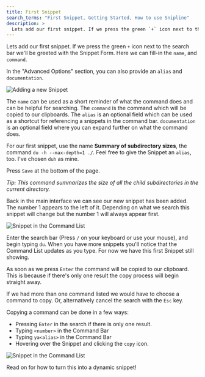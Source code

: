 ```yaml
---
title: First Snippet
search_terms: "First Snippet, Getting Started, How to use Snipline"
description: >
  Lets add our first snippet. If we press the green `+` icon next to the search bar we'll be greeted with the Snippet Form. Here we can fill-in the `name`, and `command`. 
---
```


Lets add our first snippet. If we press the green `+` icon next to the search bar we'll be greeted with the Snippet Form. Here we can fill-in the `name`, and `command`. 

In the "Advanced Options" section, you can also provide an `alias` and `documentation`.

![Adding a new Snippet](/images/snipline/Snippet-Form.png)

The `name` can be used as a short reminder of what the command does and can be helpful for searching. The `command` is the command which will be copied to our clipboards. The `alias` is an optional field which can be used as a shortcut for referencing a snippets in the command bar. `documentation` is an optional field where you can expand further on what the command does.

For our first snippet, use the name **Summary of subdirectory sizes**, the command `du -h --max-depth=1 ./`. Feel free to give the Snippet an `alias`, too. I've chosen `duh` as mine.

Press `Save` at the bottom of the page.

*Tip: This command summarizes the size of all the child subdirectories in the current directory.*

Back in the main interface we can see our new snippet has been added. The number 1 appears to the left of it. Depending on what we search this snippet will change but the number 1 will always appear first.

![Snippet in the Command List](/images/snipline/Screenshot-2019-01-10-at-15.45.17.png)

Enter the search bar (Press `/` on your keyboard or use your mouse), and begin typing `du`. When you have more snippets you'll notice that the Command List updates as you type. For now we have this first Snippet still showing.

As soon as we press `Enter` the command will be copied to our clipboard. This is because if there's only one result the copy process will begin straight away. 

If we had more than one command listed we would have to choose a command to copy. Or, alternatively cancel the search with the `Esc` key.

Copying a command can be done in a few ways:

* Pressing `Enter` in the search if there is only one result.
* Typing `<number>` in the Command Bar
* Typing `ya<alias>` in the Command Bar
* Hovering over the Snippet and clicking the `copy` icon.

![Snippet in the Command List](/images/snipline/search-copy.png)

Read on for how to turn this into a dynamic snippet!